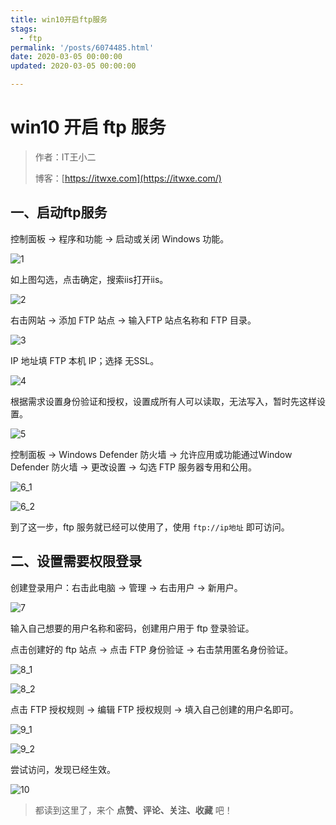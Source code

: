 ```yaml
---
title: win10开启ftp服务
stags:
  - ftp 
permalink: '/posts/6074485.html'
date: 2020-03-05 00:00:00
updated: 2020-03-05 00:00:00

---
```


# win10 开启 ftp 服务

> 作者：IT王小二
>
> 博客：[https://itwxe.com](https://itwxe.com/)

## 一、启动ftp服务

控制面板 -> 程序和功能 -> 启动或关闭 Windows 功能。

![1](https://images.itwxe.com/images/2021/08/05/5cdf2b1597faa.png)

如上图勾选，点击确定，搜索iis打开iis。

![2](https://images.itwxe.com/images/2021/08/05/2ec23e500e5c9.png)

右击网站 -> 添加 FTP 站点 -> 输入FTP 站点名称和 FTP 目录。

![3](https://images.itwxe.com/images/2021/08/05/1c843a1e51af8.png)

IP 地址填 FTP 本机 IP；选择 无SSL。

![4](https://images.itwxe.com/images/2021/08/05/9b82047a18889.png)

根据需求设置身份验证和授权，设置成所有人可以读取，无法写入，暂时先这样设置。

![5](https://images.itwxe.com/images/2021/08/05/6f25d7cbf0ea4.png)

控制面板 -> Windows Defender 防火墙 -> 允许应用或功能通过Window Defender 防火墙 -> 更改设置 -> 勾选 FTP 服务器专用和公用。

![6_1](https://images.itwxe.com/images/2021/08/05/3d9c905271138.png)

![6_2](https://images.itwxe.com/images/2021/08/05/e05dd4fe52658.png)

到了这一步，ftp 服务就已经可以使用了，使用 `ftp://ip地址` 即可访问。

## 二、设置需要权限登录

创建登录用户：右击此电脑 -> 管理 -> 右击用户 -> 新用户。

![7](https://images.itwxe.com/images/2021/08/05/789274b1d51fa.png)

输入自己想要的用户名称和密码，创建用户用于 ftp 登录验证。

点击创建好的 ftp 站点 -> 点击 FTP 身份验证 -> 右击禁用匿名身份验证。

![8_1](https://images.itwxe.com/images/2021/08/05/32bcef1b5e87b.png)

![8_2](https://images.itwxe.com/images/2021/08/05/fdc4e1d5e8033.png)

点击 FTP 授权规则 -> 编辑 FTP 授权规则 -> 填入自己创建的用户名即可。

![9_1](https://images.itwxe.com/images/2021/08/05/c536012d79ff5.png)

![9_2](https://images.itwxe.com/images/2021/08/05/beef480bb61e8.png)

尝试访问，发现已经生效。

![10](https://images.itwxe.com/images/2021/08/05/6d1fe36b38b53.png)

> 都读到这里了，来个 **点赞、评论、关注、收藏** 吧！
